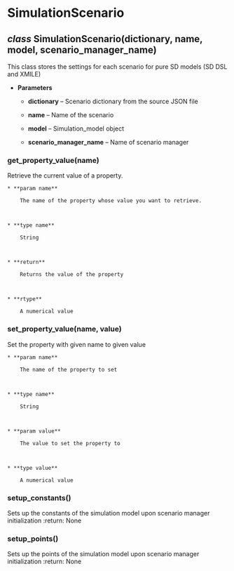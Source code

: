 # SimulationScenario


## _class_ SimulationScenario(dictionary, name, model, scenario_manager_name)
This class stores the settings for each scenario for pure SD models (SD DSL and XMILE)


* **Parameters**

    
    * **dictionary** – Scenario dictionary from the source JSON file


    * **name** – Name of the scenario


    * **model** – Simulation_model object


    * **scenario_manager_name** – Name of scenario manager

### get_property_value(name)
Retrieve the current value of a property.

    
    * **param name**

        The name of the property whose value you want to retrieve.



    * **type name**

        String



    * **return**

        Returns the value of the property



    * **rtype**

        A numerical value

### set_property_value(name, value)
Set the property with given name to given value

    
    * **param name**

        The name of the property to set



    * **type name**

        String



    * **param value**

        The value to set the property to



    * **type value**

        A numerical value


### setup_constants()
Sets up the constants of the simulation model upon scenario manager initialization
:return: None


### setup_points()
Sets up the points of the simulation model upon scenario manager initialization
:return: None
